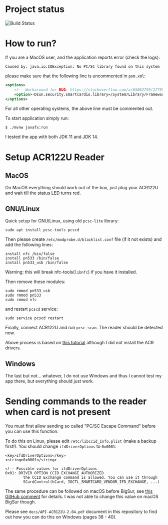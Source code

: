 # Project status

![Build Status](https://github.com/marcin-chwedczuk/rfid/actions/workflows/ci.yaml/badge.svg)

# How to run?

If you are a MacOS user, and the application reports error (check the logs):
```
Caused by: java.io.IOException: No PC/SC library found on this system
```
please make sure that the following line is uncommented in `pom.xml`:
```xml
<options>
    <!-- Workaround for BUG: https://stackoverflow.com/a/65062759/1779504 -->
    <option>-Dsun.security.smartcardio.library=/System/Library/Frameworks/PCSC.framework/PCSC</option>
</options>
```
For all other operating systems, the above line must be commented out.

To start application simply run:
```
$ ./mvnw javafx:run
```

I tested the app with both JDK 11 and JDK 14.

# Setup ACR122U Reader

## MacOS
On MacOS everything should work out of the box, just plug your ACR122U
and wait till the status LED turns red.

## GNU/Linux
Quick setup for GNU/Linux, using old `pcsc-lite` library:
```
sudo apt install pcsc-tools pcscd
```

Then please create `/etc/modprobe.d/blacklist.conf` file (if it not exists) and
add the following lines:
```
install nfc /bin/false
install pn533 /bin/false
install pn533_usb /bin/false
```
Warning: this will break nfc-tools(`libnfc`) if you have it installed.

Then remove these modules:
```
sudo rmmod pn533_usb
sudo rmmod pn533
sudo rmmod nfc
```
and restart `pcscd` service:
```
sudo service pcscd restart
```
Finally, connect ACR122U and run `pcsc_scan`. 
The reader should be detected now.

Above process is based on 
[this tutorial](https://oneguyoneblog.com/2016/11/02/acr122u-nfc-usb-reader-linux-mint/)
although I did not install the ACR drivers.

## Windows
The last but not... whatever, I do not use Windows and thus I cannot
test my app there, but everything should just work.

# Sending commands to the reader when card is not present

You must first allow sending so called "PC/SC Escape Command"
before you can use this function.

To do this on Linux, please edit `/etc/libccid_Info.plist` (make a backup first!).
You should change `ifdDriverOptions` to `0x0001`:
```
<key>ifdDriverOptions</key>
<string>0x0001</string>

<!-- Possible values for ifdDriverOptions
0x01: DRIVER_OPTION_CCID_EXCHANGE_AUTHORIZED
        the CCID Exchange command is allowed. You can use it through
        SCardControl(hCard, IOCTL_SMARTCARD_VENDOR_IFD_EXCHANGE, ...)
```

The same procedure can be followed on macOS before BigSur,
see [this GitHub comment](https://github.com/pokusew/nfc-pcsc/issues/13#issuecomment-302482621)
for details. I was not able to change this value on macOS BigSur though.

Please see `docs/API-ACR122U-2.04.pdf` document in this repository to find out how you
can do this on Windows (pages 38 - 40).

